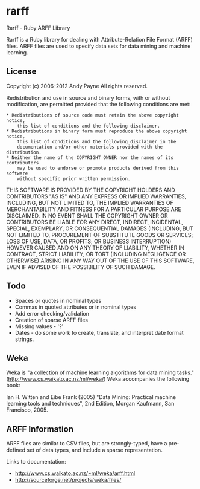 # rarff

Rarff - Ruby ARFF Library

Rarff is a Ruby library for dealing with Attribute-Relation File Format (ARFF) files. ARFF files are used to specify data sets for data mining and machine learning.


## License

Copyright (c) 2006-2012 Andy Payne
All rights reserved.

Redistribution and use in source and binary forms, with or without
modification, are permitted provided that the following conditions are met:

	* Redistributions of source code must retain the above copyright notice,
        this list of conditions and the following disclaimer.
	* Redistributions in binary form must reproduce the above copyright notice,
        this list of conditions and the following disclaimer in the
        documentation and/or other materials provided with the distribution.
	* Neither the name of the COPYRIGHT OWNER nor the names of its contributors
        may be used to endorse or promote products derived from this software
        without specific prior written permission.

THIS SOFTWARE IS PROVIDED BY THE COPYRIGHT HOLDERS AND CONTRIBUTORS "AS IS" AND
ANY EXPRESS OR IMPLIED WARRANTIES, INCLUDING, BUT NOT LIMITED TO, THE IMPLIED
WARRANTIES OF MERCHANTABILITY AND FITNESS FOR A PARTICULAR PURPOSE ARE
DISCLAIMED. IN NO EVENT SHALL THE COPYRIGHT OWNER OR CONTRIBUTORS BE LIABLE FOR
ANY DIRECT, INDIRECT, INCIDENTAL, SPECIAL, EXEMPLARY, OR CONSEQUENTIAL DAMAGES
(INCLUDING, BUT NOT LIMITED TO, PROCUREMENT OF SUBSTITUTE GOODS OR SERVICES;
LOSS OF USE, DATA, OR PROFITS; OR BUSINESS INTERRUPTION) HOWEVER CAUSED AND ON
ANY THEORY OF LIABILITY, WHETHER IN CONTRACT, STRICT LIABILITY, OR TORT
(INCLUDING NEGLIGENCE OR OTHERWISE) ARISING IN ANY WAY OUT OF THE USE OF THIS
SOFTWARE, EVEN IF ADVISED OF THE POSSIBILITY OF SUCH DAMAGE.


## Todo

* Spaces or quotes in nominal types
* Commas in quoted attributes or in nominal types
* Add error checking/validation
* Creation of sparse ARFF files
* Missing values - '?'
* Dates - do some work to create, translate, and interpret date format strings.


## Weka

Weka is "a collection of machine learning algorithms for data mining tasks."
(http://www.cs.waikato.ac.nz/ml/weka/)  Weka accompanies the following book:

Ian H. Witten and Eibe Frank (2005) "Data Mining: Practical machine learning
tools and techniques", 2nd Edition, Morgan Kaufmann, San Francisco, 2005.


## ARFF Information

ARFF files are similar to CSV files, but are strongly-typed, have a pre-defined
set of data types, and include a sparse representation.

Links to documentation:

* http://www.cs.waikato.ac.nz/~ml/weka/arff.html
* http://sourceforge.net/projects/weka/files/



